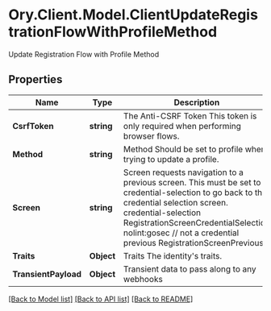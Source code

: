 # Ory.Client.Model.ClientUpdateRegistrationFlowWithProfileMethod
Update Registration Flow with Profile Method

## Properties

Name | Type | Description | Notes
------------ | ------------- | ------------- | -------------
**CsrfToken** | **string** | The Anti-CSRF Token  This token is only required when performing browser flows. | [optional] 
**Method** | **string** | Method  Should be set to profile when trying to update a profile. | 
**Screen** | **string** | Screen requests navigation to a previous screen.  This must be set to credential-selection to go back to the credential selection screen. credential-selection RegistrationScreenCredentialSelection nolint:gosec // not a credential previous RegistrationScreenPrevious | [optional] 
**Traits** | **Object** | Traits  The identity&#39;s traits. | 
**TransientPayload** | **Object** | Transient data to pass along to any webhooks | [optional] 

[[Back to Model list]](../README.md#documentation-for-models) [[Back to API list]](../README.md#documentation-for-api-endpoints) [[Back to README]](../README.md)

